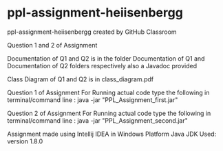 # ppl-assignment-heiisenbergg
ppl-assignment-heiisenbergg created by GitHub Classroom

Question 1 and 2 of Assignment

Documentation of Q1 and Q2 is in the folder Documentation of Q1 and Documentation of Q2 folders respectively
also a Javadoc provided

Class Diagram of Q1 and Q2 is in class_diagram.pdf

Question 1 of Assignment
For Running actual code type the following in terminal/command line : java -jar "PPL_Assignment_first.jar"

Question 2 of Assignment
For Running actual code type the following in terminal/command line : java -jar "PPL_Assignment_second.jar"

Assignment made using Intellij IDEA in Windows Platform
Java JDK Used: version 1.8.0


